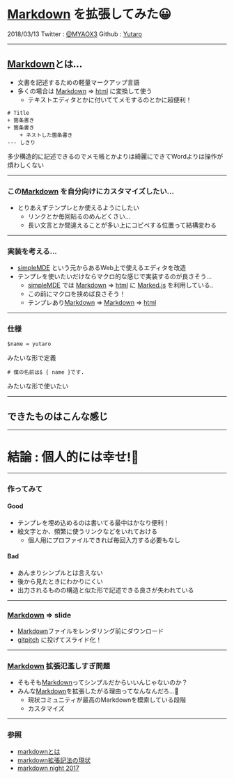 # [Markdown](https://ja.wikipedia.org/wiki/Markdown) を拡張してみた😀
 2018/03/13 Twitter : [@MYAOX3](https://twitter.com/MYAOX3/) Github : [Yutaro](https://github.com/yutaro) 

---

## [Markdown](https://ja.wikipedia.org/wiki/Markdown)とは...
+ 文書を記述するための軽量マークアップ言語  
+ 多くの場合は [Markdown](https://ja.wikipedia.org/wiki/Markdown) => [html](https://ja.wikipedia.org/wiki/HyperText_Markup_Language) に変換して使う  
	+ テキストエディタとかに付いててメモするのとかに超便利！
	
```
# Title
+ 箇条書き
+ 箇条書き
	+ ネストした箇条書き
--- しきり
```

多少構造的に記述できるのでメモ帳とかよりは綺麗にできてWordよりは操作が煩わしくない

---
### この[Markdown](https://ja.wikipedia.org/wiki/Markdown) を自分向けにカスタマイズしたい...
+ とりあえずテンプレとか使えるようにしたい
	+ リンクとか毎回貼るのめんどくさい...
	+ 長い文言とか間違えることが多い上にコピペする位置って結構変わる

---

### 実装を考える...
+ [simpleMDE](https://simplemde.com/) という元からあるWeb上で使えるエディタを改造  
+ テンプレを使いたいだけならマクロ的な感じで実装するのが良さそう...
	+ [simpleMDE](https://simplemde.com/) では [Markdown](https://ja.wikipedia.org/wiki/Markdown) => [html](https://ja.wikipedia.org/wiki/HyperText_Markup_Language) に [Marked.js](https://github.com/markedjs/marked) を利用している..
	+ この前にマクロを挟めば良さそう！
	+ テンプレあり[Markdown](https://ja.wikipedia.org/wiki/Markdown) => [Markdown](https://ja.wikipedia.org/wiki/Markdown) => [html](https://ja.wikipedia.org/wiki/HyperText_Markup_Language)

---
### 仕様
```
$name = yutaro
```
みたいな形で定義
```
# 僕の名前は$ { name }です.
```
みたいな形で使いたい

---
## できたものはこんな感じ
 
---

# 結論 : 個人的には幸せ!🍣

---

### 作ってみて
#### Good
+ テンプレを埋め込めるのは書いてる最中はかなり便利！
+ 絵文字とか、頻繁に使うリンクなどをいれておける
	+ 個人用にプロファイルできれば毎回入力する必要もなし

#### Bad
+ あんまりシンプルとは言えない
+ 後から見たときにわかりにくい
+ 出力されるものの構造と似た形で記述できる良さが失われている

---
### [Markdown](https://ja.wikipedia.org/wiki/Markdown) => slide
+ [Markdown](https://ja.wikipedia.org/wiki/Markdown)ファイルをレンダリング前にダウンロード
+ [gitpitch](https://gitpitch.com/) に投げてスライド化！

---

### [Markdown](https://ja.wikipedia.org/wiki/Markdown) 拡張氾濫しすぎ問題
+ そもそも[Markdown](https://ja.wikipedia.org/wiki/Markdown)ってシンプルだからいいんじゃないのか？
+ みんな[Markdown](https://ja.wikipedia.org/wiki/Markdown)を拡張したがる理由ってなんなんだろ...🤔
	+ 現状コミュニティが最高のMarkdownを模索している段階
	+ カスタマイズ

---

### 参照
+ [markdownとは](http://www.markdown.jp/what-is-markdown/)
+ [markdown拡張記法の現状](https://gfx.hatenablog.com/entry/2017/06/11/130217)
+ [markdown night 2017](https://connpass.com/event/63383/)
